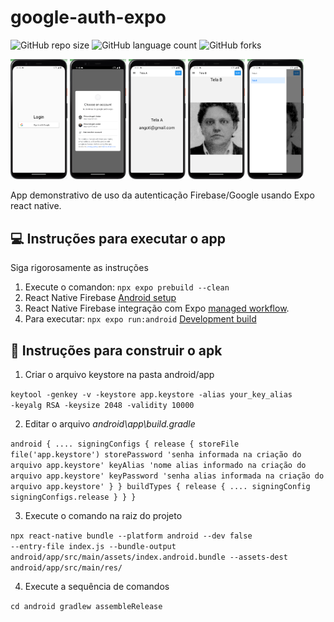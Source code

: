 # google-auth-expo

![GitHub repo size](https://img.shields.io/github/repo-size/angoti/google-auth-expo?style=for-the-badge)
![GitHub language count](https://img.shields.io/github/languages/count/angoti/google-auth-expo?style=for-the-badge)
![GitHub forks](https://img.shields.io/github/forks/angoti/google-auth-expo?style=for-the-badge)

<div float="left">
<img src="docs/images/Google-Firebase-SignIn1.png" alt="Botão Google Login" width="18%">
<img src="docs/images/Google-Firebase-SignIn2.png" alt="Escolha do usuário" width="18%">
<img src="docs/images/Google-Firebase-SignIn3.png" alt="Exibindo o email do usuário logado" width="18%">
<img src="docs/images/Google-Firebase-SignIn4.png" alt="Exibindo imagem do usuáro logado" width="18%">
<img src="docs/images/Google-Firebase-SignIn5.png" alt="Navegador Drawer" width="18%">
</div>

App demonstrativo de uso da autenticação Firebase/Google usando Expo react native.

## 💻 Instruções para executar o app 

Siga rigorosamente as instruções
1. Execute o comandon: <code>npx expo prebuild --clean</code>
2. React Native Firebase [Android setup](https://rnfirebase.io/#2-android-setup)
3. React Native Firebase integração com Expo [managed workflow](https://rnfirebase.io/#managed-workflow).
4. Para executar: <code>npx expo run:android</code> [Development build](https://docs.expo.dev/develop/development-builds/development-workflows/#build-locally-with-android-studio-and-xcode)

## 🚀 Instruções para construir o apk
1. Criar o arquivo keystore na pasta android/app

<code>keytool -genkey -v -keystore app.keystore -alias your_key_alias -keyalg RSA -keysize 2048 -validity 10000</code>

2. Editar o arquivo <i>android\app\build.gradle</i>

<code>android {
....
  signingConfigs {
    release {
      storeFile file('app.keystore')
      storePassword 'senha informada na criação do arquivo app.keystore'
      keyAlias 'nome alias informado na criação do arquivo app.keystore'
      keyPassword 'senha alias informada na criação do arquivo app.keystore'
    }
  }
  buildTypes {
    release {
      ....
      signingConfig signingConfigs.release
    }
  }
}</code>

3. Execute o comando na raiz do projeto

<code>npx react-native bundle --platform android --dev false --entry-file index.js --bundle-output android/app/src/main/assets/index.android.bundle --assets-dest android/app/src/main/res/</code>

4. Execute a sequência de comandos
 
<code>cd android
gradlew assembleRelease</code>
